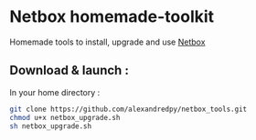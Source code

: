# Netbox homemade-toolkit
Homemade tools to install, upgrade and use [Netbox](https://github.com/netbox-community/netbox)

## Download & launch : 
In your home directory :
```bash
git clone https://github.com/alexandredpy/netbox_tools.git
chmod u+x netbox_upgrade.sh
sh netbox_upgrade.sh